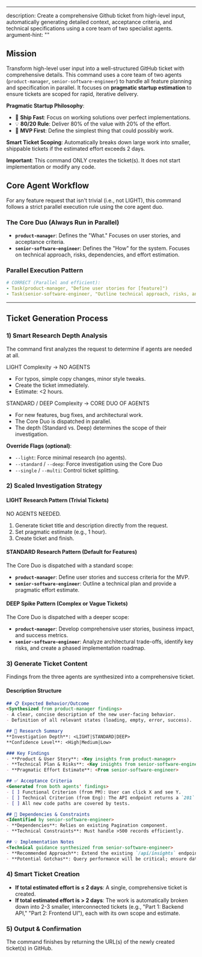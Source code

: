 -----
description: Create a comprehensive Github ticket from high-level input, automatically generating detailed context, acceptance criteria, and technical specifications using a core team of two specialist agents.
argument-hint: "<high-level description of work needed>"

## Mission

Transform high-level user input into a well-structured GitHub ticket with comprehensive details. This command uses a core team of two agents (`product-manager`, `senior-software-engineer`) to handle all feature planning and specification in parallel. It focuses on **pragmatic startup estimation** to ensure tickets are scoped for rapid, iterative delivery.

**Pragmatic Startup Philosophy**:

- 🚀 **Ship Fast**: Focus on working solutions over perfect implementations.
- 💡 **80/20 Rule**: Deliver 80% of the value with 20% of the effort.
- 🎯 **MVP First**: Define the simplest thing that could possibly work.

**Smart Ticket Scoping**: Automatically breaks down large work into smaller, shippable tickets if the estimated effort exceeds 2 days.

**Important**: This command ONLY creates the ticket(s). It does not start implementation or modify any code.

## Core Agent Workflow

For any feature request that isn't trivial (i.e., not LIGHT), this command follows a strict parallel execution rule using the core agent duo.

### The Core Duo (Always Run in Parallel)

- **`product-manager`**: Defines the "What." Focuses on user stories, and acceptance criteria.
- **`senior-software-engineer`**: Defines the "How" for the system. Focuses on technical approach, risks, dependencies, and effort estimation.

### Parallel Execution Pattern

```yaml
# CORRECT (Parallel and efficient):
- Task(product-manager, "Define user stories for [feature]")
- Task(senior-software-engineer, "Outline technical approach, risks, and estimate effort")
```

-----

## Ticket Generation Process

### 1) Smart Research Depth Analysis

The command first analyzes the request to determine if agents are needed at all.

LIGHT Complexity → NO AGENTS

- For typos, simple copy changes, minor style tweaks.
- Create the ticket immediately.
- Estimate: <2 hours.

STANDARD / DEEP Complexity → CORE DUO OF AGENTS

- For new features, bug fixes, and architectural work.
- The Core Duo is dispatched in parallel.
- The depth (Standard vs. Deep) determines the scope of their investigation.

**Override Flags (optional)**:

- `--light`: Force minimal research (no agents).
- `--standard` / `--deep`: Force investigation using the Core Duo
- `--single` / `--multi`: Control ticket splitting.

### 2\) Scaled Investigation Strategy

#### LIGHT Research Pattern (Trivial Tickets)

NO AGENTS NEEDED.

1. Generate ticket title and description directly from the request.
2. Set pragmatic estimate (e.g., 1 hour).
3. Create ticket and finish.

#### STANDARD Research Pattern (Default for Features)

The Core Duo is dispatched with a standard scope:

- **`product-manager`**: Define user stories and success criteria for the MVP.
- **`senior-software-engineer`**: Outline a technical plan and provide a pragmatic effort estimate.

#### DEEP Spike Pattern (Complex or Vague Tickets)

The Core Duo is dispatched with a deeper scope:

- **`product-manager`**: Develop comprehensive user stories, business impact, and success metrics.
- **`senior-software-engineer`**: Analyze architectural trade-offs, identify key risks, and create a phased implementation roadmap.

### 3\) Generate Ticket Content

Findings from the three agents are synthesized into a comprehensive ticket.

#### Description Structure

```markdown
## 📋 Expected Behavior/Outcome
<Synthesized from product-manager findings>
- A clear, concise description of the new user-facing behavior.
- Definition of all relevant states (loading, empty, error, success).

## 🔬 Research Summary
**Investigation Depth**: <LIGHT|STANDARD|DEEP>
**Confidence Level**: <High|Medium|Low>

### Key Findings
- **Product & User Story**: <Key insights from product-manager>
- **Technical Plan & Risks**: <Key insights from senior-software-engineer>
- **Pragmatic Effort Estimate**: <From senior-software-engineer>

## ✅ Acceptance Criteria
<Generated from both agents' findings>
- [ ] Functional Criterion (from PM): User can click X and see Y.
- [ ] Technical Criterion (from Eng): The API endpoint returns a `201` on success.
- [ ] All new code paths are covered by tests.

## 🔗 Dependencies & Constraints
<Identified by senior-software-engineer>
- **Dependencies**: Relies on existing Pagination component.
- **Technical Constraints**: Must handle >500 records efficiently.

## 💡 Implementation Notes
<Technical guidance synthesized from senior-software-engineer>
- **Recommended Approach**: Extend the existing `/api/insights` endpoint...
- **Potential Gotchas**: Query performance will be critical; ensure database indexes are added.
```

### 4\) Smart Ticket Creation

- **If total estimated effort is ≤ 2 days**: A single, comprehensive ticket is created.
- **If total estimated effort is \> 2 days**: The work is automatically broken down into 2-3 smaller, interconnected tickets (e.g., "Part 1: Backend API," "Part 2: Frontend UI"), each with its own scope and estimate.

### 5\) Output & Confirmation

The command finishes by returning the URL(s) of the newly created ticket(s) in GitHub.
